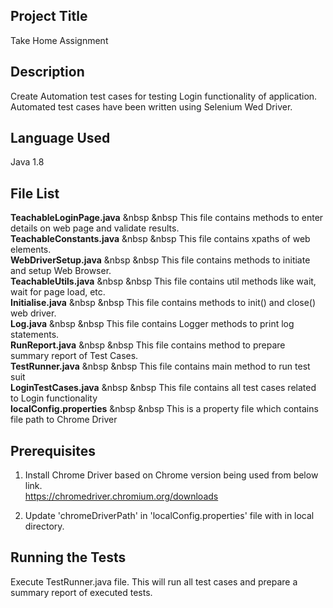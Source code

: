 Project Title
--------------
Take Home Assignment


Description
-----------
Create Automation test cases for testing Login functionality of application. Automated test cases have been written using Selenium Wed Driver.


Language Used
------------
Java 1.8


File List
---------
**TeachableLoginPage.java** &nbsp &nbsp This file contains methods to enter details on web page and validate results.\
**TeachableConstants.java** &nbsp &nbsp This file contains xpaths of web elements.\
**WebDriverSetup.java** &nbsp &nbsp This file contains methods to initiate and setup Web Browser.\
**TeachableUtils.java** &nbsp &nbsp This file contains util methods like wait, wait for page load, etc.\
**Initialise.java** &nbsp &nbsp This file contains methods to init() and close() web driver.\
**Log.java** &nbsp &nbsp This file contains Logger methods to print log statements.\
**RunReport.java** &nbsp &nbsp This file contains method to prepare summary report of Test Cases.\
**TestRunner.java** &nbsp &nbsp This file contains main method to run test suit\
**LoginTestCases.java** &nbsp &nbsp This file contains all test cases related to Login functionality\
**localConfig.properties** &nbsp &nbsp This is a property file which contains file path to Chrome Driver


Prerequisites
------------
1. Install Chrome Driver based on Chrome version being used from below link.\
   https://chromedriver.chromium.org/downloads
   
2. Update 'chromeDriverPath' in 'localConfig.properties' file with <pathOfChromeDriver> in local directory. 


Running the Tests
-----------------
Execute TestRunner.java file. This will run all test cases and prepare a summary report of executed tests.
